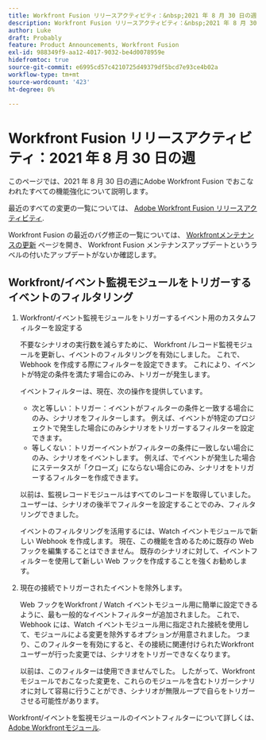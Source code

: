 ```yaml
---
title: Workfront Fusion リリースアクティビティ：&nbsp;2021 年 8 月 30 日の週
description: Workfront Fusion リリースアクティビティ：&nbsp;2021 年 8 月 30 日の週
author: Luke
draft: Probably
feature: Product Announcements, Workfront Fusion
exl-id: 988349f9-aa12-4017-9032-be4d0078959e
hidefromtoc: true
source-git-commit: e6995cd57c4210725d49379df5bcd7e93ce4b02a
workflow-type: tm+mt
source-wordcount: '423'
ht-degree: 0%

---
```


# Workfront Fusion リリースアクティビティ：2021 年 8 月 30 日の週

このページでは、2021 年 8 月 30 日の週にAdobe Workfront Fusion でおこなわれたすべての機能強化について説明します。

最近のすべての変更の一覧については、 [Adobe Workfront Fusion リリースアクティビティ](../../../product-announcements/product-releases/fusion-release-activity/fusion-release-activity.md).

Workfront Fusion の最近のバグ修正の一覧については、 [Workfrontメンテナンスの更新](https://experienceleague.adobe.com/docs/workfront-known-issues/releases/current-updates.html) ページを開き、 Workfront Fusion メンテナンスアップデートというラベルの付いたアップデートがないか確認します。

## Workfront/イベント監視モジュールをトリガーするイベントのフィルタリング

1. Workfront/イベント監視モジュールをトリガーするイベント用のカスタムフィルターを設定する

   不要なシナリオの実行数を減らすために、 Workfront /レコード監視モジュールを更新し、イベントのフィルタリングを有効にしました。 これで、Webhook を作成する際にフィルターを設定できます。 これにより、イベントが特定の条件を満たす場合にのみ、トリガーが発生します。

   イベントフィルターは、現在、次の操作を提供しています。

   * 次と等しい：トリガー：イベントがフィルターの条件と一致する場合にのみ、シナリオをフィルターします。 例えば、イベントが特定のプロジェクトで発生した場合にのみシナリオをトリガーするフィルターを設定できます。
   * 等しくない：トリガーイベントがフィルターの条件に一致しない場合にのみ、シナリオをイベントします。 例えば、でイベントが発生した場合にステータスが「クローズ」にならない場合にのみ、シナリオをトリガーするフィルターを作成できます。

   以前は、監視レコードモジュールはすべてのレコードを取得していました。 ユーザーは、シナリオの後半でフィルターを設定することでのみ、フィルタリングできました。

   イベントのフィルタリングを活用するには、Watch イベントモジュールで新しい Webhook を作成します。 現在、この機能を含めるために既存の Web フックを編集することはできません。 既存のシナリオに対して、イベントフィルターを使用して新しい Web フックを作成することを強くお勧めします。

1. 現在の接続でトリガーされたイベントを除外します。

   Web フックをWorkfront / Watch イベントモジュール用に簡単に設定できるように、最も一般的なイベントフィルターが追加されました。 これで、Webhook には、Watch イベントモジュール用に指定された接続を使用して、モジュールによる変更を除外するオプションが用意されました。 つまり、このフィルターを有効にすると、その接続に関連付けられたWorkfrontユーザーが行った変更では、シナリオをトリガーできなくなります。

   以前は、このフィルターは使用できませんでした。 したがって、Workfrontモジュールでおこなった変更を、これらのモジュールを含むトリガーシナリオに対して容易に行うことができ、シナリオが無限ループで自らをトリガーさせる可能性があります。

Workfront/イベントを監視モジュールのイベントフィルターについて詳しくは、 [Adobe Workfrontモジュール](../../../workfront-fusion/apps-and-their-modules/workfront-modules.md).

